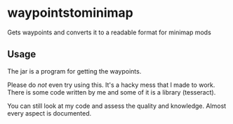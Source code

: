 # waypointstominimap
Gets waypoints and converts it to a readable format for minimap mods

## Usage

The jar is a program for getting the waypoints.

Please do *not* even try using this. It's a hacky mess that I made to work. There is some code written by me and some of it is a library (tesseract). 

You can still look at my code and assess the quality and knowledge. Almost every aspect is documented.
